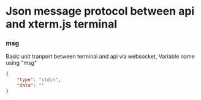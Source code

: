 # Json message protocol between api and xterm.js terminal

### msg

Basic unit tranport between terminal and api via websocket,
Variable name using "msg"

```json
{
    "type": "stdin",
    "data": ""
}
```